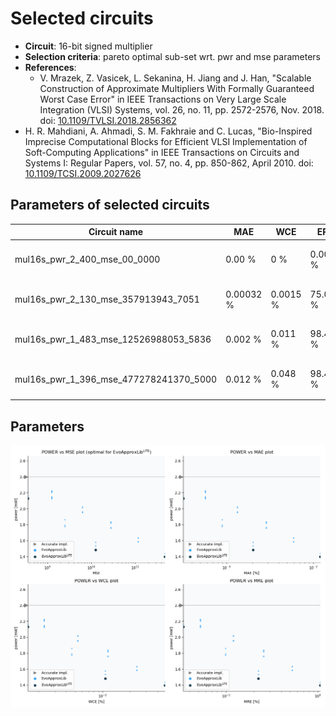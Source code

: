 
Selected circuits
===================
 - **Circuit**: 16-bit signed multiplier
 - **Selection criteria**: pareto optimal sub-set wrt. pwr and mse parameters
 - **References**: 
   - V. Mrazek, Z. Vasicek, L. Sekanina, H. Jiang and J. Han, "Scalable Construction of Approximate Multipliers With Formally Guaranteed Worst Case Error" in IEEE Transactions on Very Large Scale Integration (VLSI) Systems, vol. 26, no. 11, pp. 2572-2576, Nov. 2018. doi: [10.1109/TVLSI.2018.2856362](https://dx.doi.org/10.1109/TVLSI.2018.2856362)
  - H. R. Mahdiani, A. Ahmadi, S. M. Fakhraie and C. Lucas, "Bio-Inspired Imprecise Computational Blocks for Efficient VLSI Implementation of Soft-Computing Applications" in IEEE Transactions on Circuits and Systems I: Regular Papers, vol. 57, no. 4, pp. 850-862, April 2010. doi: [10.1109/TCSI.2009.2027626](https://dx.doi.org/10.1109/TCSI.2009.2027626)


Parameters of selected circuits
----------------------------

| Circuit name | MAE | WCE | EP | MRE | MSE | Download |
| --- |  --- | --- | --- | --- | --- | --- | 
| mul16s_pwr_2_400_mse_00_0000 | 0.00 % | 0 % | 0.00 % | 0.00 % | 0 |  [[Verilog<sub>generic</sub>](mul16s_pwr_2_400_mse_00_0000_gen.v)] [[Verilog<sub>PDK45</sub>](mul16s_pwr_2_400_mse_00_0000_pdk45.v)]  [[C](mul16s_pwr_2_400_mse_00_0000.c)] |
| mul16s_pwr_2_130_mse_357913943_7051 | 0.00032 % | 0.0015 % | 75.00 % | 0.034 % | 357913944 |  [[Verilog<sub>generic</sub>](mul16s_pwr_2_130_mse_357913943_7051_gen.v)] [[Verilog<sub>PDK45</sub>](mul16s_pwr_2_130_mse_357913943_7051_pdk45.v)]  [[C](mul16s_pwr_2_130_mse_357913943_7051.c)] |
| mul16s_pwr_1_483_mse_12526988053_5836 | 0.002 % | 0.011 % | 98.43 % | 0.22 % | 12526988054 |  [[Verilog<sub>generic</sub>](mul16s_pwr_1_483_mse_12526988053_5836_gen.v)] [[Verilog<sub>PDK45</sub>](mul16s_pwr_1_483_mse_12526988053_5836_pdk45.v)]  [[C](mul16s_pwr_1_483_mse_12526988053_5836.c)] |
| mul16s_pwr_1_396_mse_477278241370_5000 | 0.012 % | 0.048 % | 98.44 % | 1.06 % | 477278241370 |  [[Verilog<sub>generic</sub>](mul16s_pwr_1_396_mse_477278241370_5000_gen.v)] [[Verilog<sub>PDK45</sub>](mul16s_pwr_1_396_mse_477278241370_5000_pdk45.v)]  [[C](mul16s_pwr_1_396_mse_477278241370_5000.c)] |
    
Parameters
--------------
![Parameters figure](fig.png)
             